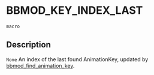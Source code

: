 # BBMOD_KEY_INDEX_LAST
`macro`
## Description
`None` An index of the last found AnimationKey, updated by
 [bbmod_find_animation_key](./bbmod_find_animation_key.html).